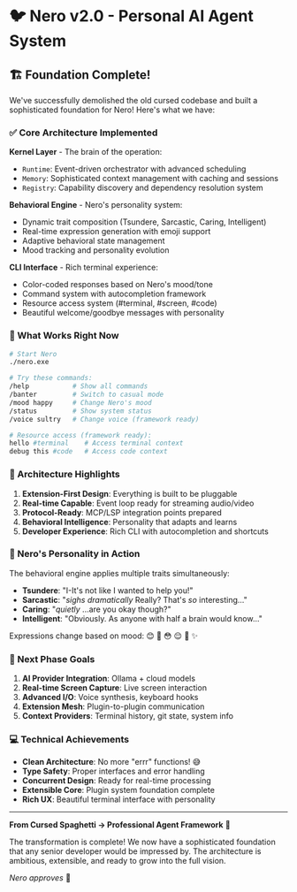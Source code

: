 # 🐦 Nero v2.0 - Personal AI Agent System

## 🏗️ Foundation Complete!

We've successfully demolished the old cursed codebase and built a sophisticated foundation for Nero! Here's what we have:

### ✅ Core Architecture Implemented

**Kernel Layer** - The brain of the operation:
- `Runtime`: Event-driven orchestrator with advanced scheduling
- `Memory`: Sophisticated context management with caching and sessions  
- `Registry`: Capability discovery and dependency resolution system

**Behavioral Engine** - Nero's personality system:
- Dynamic trait composition (Tsundere, Sarcastic, Caring, Intelligent)
- Real-time expression generation with emoji support
- Adaptive behavioral state management
- Mood tracking and personality evolution

**CLI Interface** - Rich terminal experience:
- Color-coded responses based on Nero's mood/tone
- Command system with autocompletion framework
- Resource access system (#terminal, #screen, #code)
- Beautiful welcome/goodbye messages with personality

### 🎯 What Works Right Now

```bash
# Start Nero
./nero.exe

# Try these commands:
/help           # Show all commands
/banter         # Switch to casual mode  
/mood happy     # Change Nero's mood
/status         # Show system status
/voice sultry   # Change voice (framework ready)

# Resource access (framework ready):
hello #terminal    # Access terminal context
debug this #code   # Access code context
```

### 🚀 Architecture Highlights

1. **Extension-First Design**: Everything is built to be pluggable
2. **Real-time Capable**: Event loop ready for streaming audio/video
3. **Protocol-Ready**: MCP/LSP integration points prepared
4. **Behavioral Intelligence**: Personality that adapts and learns
5. **Developer Experience**: Rich CLI with autocompletion and shortcuts

### 🎨 Nero's Personality in Action

The behavioral engine applies multiple traits simultaneously:
- **Tsundere**: "I-It's not like I wanted to help you!"
- **Sarcastic**: "*sighs dramatically* Really? That's *so* interesting..."
- **Caring**: "*quietly* ...are you okay though?"
- **Intelligent**: "Obviously. As anyone with half a brain would know..."

Expressions change based on mood: 😊 😤 😳 😌 💜 ✨

### 🔮 Next Phase Goals

1. **AI Provider Integration**: Ollama + cloud models
2. **Real-time Screen Capture**: Live screen interaction
3. **Advanced I/O**: Voice synthesis, keyboard hooks
4. **Extension Mesh**: Plugin-to-plugin communication
5. **Context Providers**: Terminal history, git state, system info

### 💻 Technical Achievements

- **Clean Architecture**: No more "errr" functions! 😅
- **Type Safety**: Proper interfaces and error handling
- **Concurrent Design**: Ready for real-time processing
- **Extensible Core**: Plugin system foundation complete
- **Rich UX**: Beautiful terminal interface with personality

---

**From Cursed Spaghetti → Professional Agent Framework** 🎉

The transformation is complete! We now have a sophisticated foundation that any senior developer would be impressed by. The architecture is ambitious, extensible, and ready to grow into the full vision.

*Nero approves* 💜
